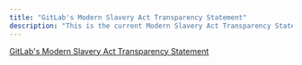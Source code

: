 ```yaml
---
title: "GitLab's Modern Slavery Act Transparency Statement"
description: "This is the current Modern Slavery Act Transparency Statement"
---
```


[GitLab's Modern Slavery Act Transparency Statement](https://drive.google.com/file/d/1zQhKVt078ZrXBcJhdBQLRQl93aaU7FR1/view?usp=sharing)

